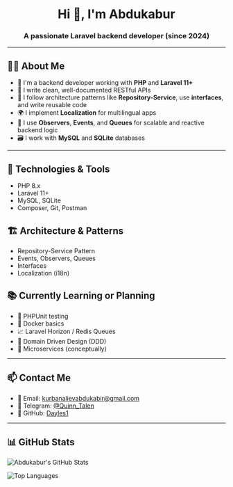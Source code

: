 <h1 align="center">Hi 👋, I'm Abdukabur</h1>
<h3 align="center">A passionate Laravel backend developer (since 2024)</h3>

---



## 🧑‍💻 About Me

- 🚀 I'm a backend developer working with **PHP** and **Laravel 11+**
- 🧾 I write clean, well-documented RESTful APIs
- 🧱 I follow architecture patterns like **Repository-Service**, use **interfaces**, and write reusable code
- 🌍 I implement **Localization** for multilingual apps
- 🧩 I use **Observers**, **Events**, and **Queues** for scalable and reactive backend logic
- 🗃️ I work with **MySQL** and **SQLite** databases

---

## 🧰 Technologies & Tools

- PHP 8.x
- Laravel 11+
- MySQL, SQLite
- Composer, Git, Postman

## 🏗 Architecture & Patterns

- Repository-Service Pattern
- Events, Observers, Queues
- Interfaces
- Localization (i18n)


## 📚 Currently Learning or Planning

- 🧪 PHPUnit testing
- 🐳 Docker basics
- 📈 Laravel Horizon / Redis Queues
- 🧠 Domain Driven Design (DDD)
- 🧬 Microservices (conceptually)

---

## 📫 Contact Me

- 📧 Email: kurbanalievabdukabir@gmail.com  
- 💬 Telegram: [@Quinn_Talen](https://t.me/Quinn_Talen)  
- 🐙 GitHub: [Dayles1](https://github.com/Dayles1)

---



## 📊 GitHub Stats

![Abdukabur's GitHub Stats](https://github-readme-stats.vercel.app/api?username=Dayles1&show_icons=true&theme=tokyonight)

![Top Languages](https://github-readme-stats.vercel.app/api/top-langs/?username=Dayles1&layout=compact&theme=tokyonight)
